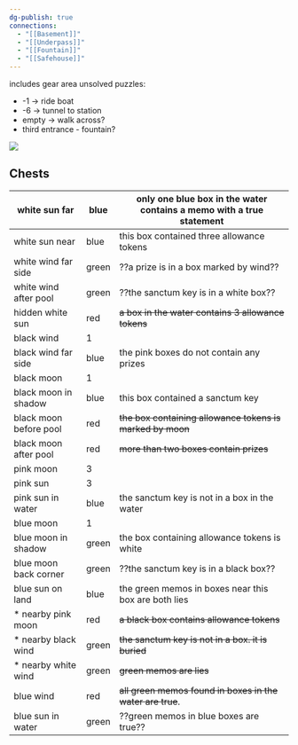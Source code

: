 ```yaml
---
dg-publish: true
connections:
  - "[[Basement]]"
  - "[[Underpass]]"
  - "[[Fountain]]"
  - "[[Safehouse]]"
---
```

includes gear area
unsolved puzzles:
* -1 -> ride boat
* -6 -> tunnel to station
* empty -> walk across?
* third entrance - fountain?

![](https://i.imgur.com/QXm4xVW.jpeg)

## Chests

| white sun far          | blue  | only one blue box in the water contains a memo with a true statement |
| ---------------------- | ----- | -------------------------------------------------------------------- |
| white sun near         | blue  | this box contained three allowance tokens                            |
| white wind far side    | green | ??a prize is in a box marked by wind??                               |
| white wind after pool  | green | ??the sanctum key is in a white box??                                |
| hidden white sun       | red   | ~~a box in the water contains 3 allowance tokens~~                   |
| black wind             | 1     |                                                                      |
| black wind far side    | blue  | the pink boxes do not contain any prizes                             |
| black moon             | 1     |                                                                      |
| black moon in shadow   | blue  | this box contained a sanctum key                                     |
| black moon before pool | red   | ~~the box containing allowance tokens is marked by moon~~            |
| black moon after pool  | red   | ~~more than two boxes contain prizes~~                               |
| pink moon              | 3     |                                                                      |
| pink sun               | 3     |                                                                      |
| pink sun in water      | blue  | the sanctum key is not in a box in the water                         |
| blue moon              | 1     |                                                                      |
| blue moon in shadow    | green | the box containing allowance tokens is white                         |
| blue moon back corner  | green | ??the sanctum key is in a black box??                                |
| blue sun on land       | blue  | the green memos in boxes near this box are both lies                 |
| * nearby pink moon     | red   | ~~a black box contains allowance tokens~~                            |
| * nearby black wind    | green | ~~the sanctum key is not in a box. it is buried~~                    |
| * nearby white wind    | green | ~~green memos are lies~~                                             |
| blue wind              | red   | ~~all green memos found in boxes in the water are true~~.            |
| blue sun in water      | green | ??green memos in blue boxes are true??                               |
